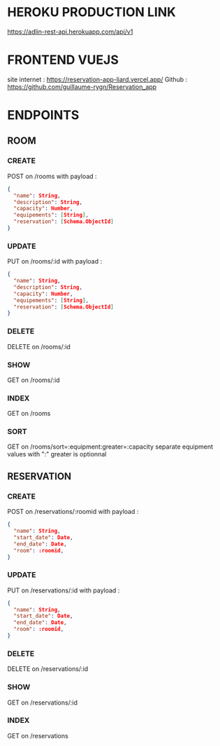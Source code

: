 # HEROKU PRODUCTION LINK

https://adlin-rest-api.herokuapp.com/api/v1

# FRONTEND VUEJS

site internet : https://reservation-app-liard.vercel.app/
Github : https://github.com/guillaume-rygn/Reservation_app 

# ENDPOINTS

## ROOM

### CREATE
POST on /rooms with payload :
```json
{
  "name": String,
  "description": String,
  "capacity": Number,
  "equipements": [String],
  "reservation": [Schema.ObjectId]
}
```

### UPDATE
PUT on /rooms/:id with payload :
```json
{
  "name": String,
  "description": String,
  "capacity": Number,
  "equipements": [String],
  "reservation": [Schema.ObjectId]
}
```

### DELETE
DELETE on /rooms/:id

### SHOW
GET on /rooms/:id

### INDEX
GET on /rooms

### SORT
GET on /rooms/sort=:equipment:greater=:capacity
separate equipment values ​​with ":"
greater is optionnal


## RESERVATION

### CREATE
POST on /reservations/:roomid with payload :
```json
{
  "name": String,
  "start_date": Date,
  "end_date": Date,
  "room": :roomid,
}
```

### UPDATE
PUT on /reservations/:id with payload :
```json
{
  "name": String,
  "start_date": Date,
  "end_date": Date,
  "room": :roomid,
}
```

### DELETE
DELETE on /reservations/:id

### SHOW
GET on /reservations/:id

### INDEX
GET on /reservations


